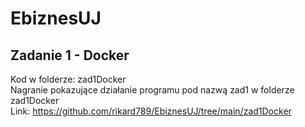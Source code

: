 # EbiznesUJ

## Zadanie 1 - Docker
Kod w folderze: zad1Docker \
Nagranie pokazujące działanie programu pod nazwą zad1 w folderze zad1Docker \
Link: https://github.com/rikard789/EbiznesUJ/tree/main/zad1Docker 


